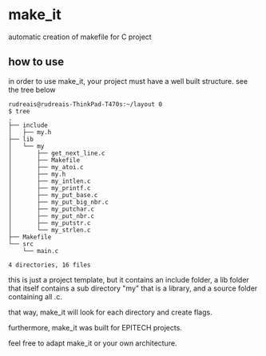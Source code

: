 # make_it
automatic creation of makefile for C project

## how to use
in order to use make_it, your project must have a well built structure. see the tree below

```
rudreais@rudreais-ThinkPad-T470s:~/layout 0
$ tree
.
├── include
│   ├── my.h
├── lib
│   └── my
│       ├── get_next_line.c
│       ├── Makefile
│       ├── my_atoi.c
│       ├── my.h
│       ├── my_intlen.c
│       ├── my_printf.c
│       ├── my_put_base.c
│       ├── my_put_big_nbr.c
│       ├── my_putchar.c
│       ├── my_put_nbr.c
│       ├── my_putstr.c
│       └── my_strlen.c
├── Makefile
└── src
    └── main.c

4 directories, 16 files
```
this is just a project template, but it contains an include folder, a lib folder that itself contains a sub directory "my" that is a library, and a source folder containing all .c.

that way, make_it will look for each directory and create flags.

furthermore, make_it was built for EPITECH projects.

feel free to adapt make_it or your own architecture.